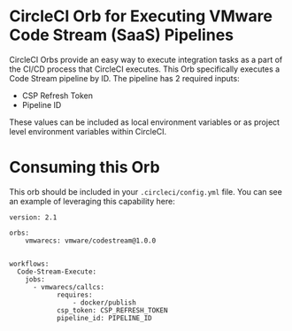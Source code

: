 # CircleCI Orb for Executing VMware Code Stream (SaaS) Pipelines 

CircleCI Orbs provide an easy way to execute integration tasks as a part of the CI/CD process that CircleCI executes. 
This Orb specifically executes a Code Stream pipeline by ID. The pipeline has 2 required inputs: 
* CSP Refresh Token 
* Pipeline ID 

These values can be included as local environment variables or as project level environment variables within CircleCI. 

# Consuming this Orb 

This orb should be included in your ```.circleci/config.yml``` file. You can see an example of leveraging this capability here: 

```
version: 2.1

orbs:
    vmwarecs: vmware/codestream@1.0.0


workflows:
  Code-Stream-Execute:
    jobs:
      - vmwarecs/callcs:
            requires: 
                - docker/publish
            csp_token: CSP_REFRESH_TOKEN
            pipeline_id: PIPELINE_ID
```
